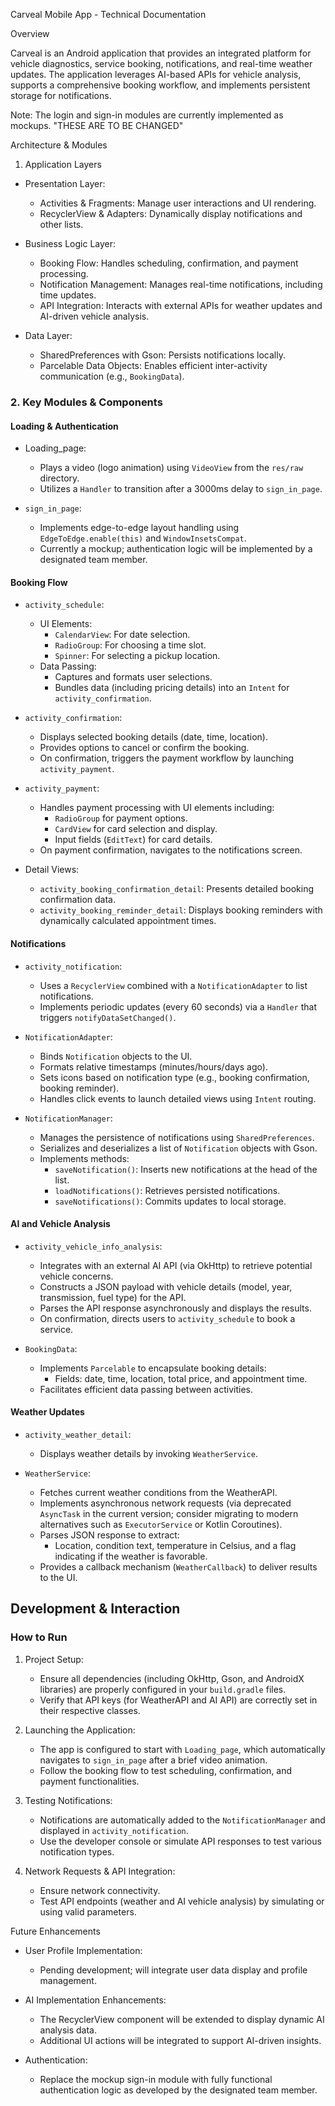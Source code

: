 Carveal Mobile App - Technical Documentation

Overview

Carveal is an Android application that provides an integrated platform for vehicle diagnostics, service booking, notifications, and real-time weather updates. The application leverages AI-based APIs for vehicle analysis, supports a comprehensive booking workflow, and implements persistent storage for notifications.

Note: The login and sign-in modules are currently implemented as mockups. "THESE ARE TO BE CHANGED"

Architecture & Modules

1. Application Layers

- Presentation Layer:
  - Activities & Fragments: Manage user interactions and UI rendering.
  - RecyclerView & Adapters: Dynamically display notifications and other lists.
  
- Business Logic Layer:  
  - Booking Flow: Handles scheduling, confirmation, and payment processing.
  - Notification Management: Manages real-time notifications, including time updates.
  - API Integration: Interacts with external APIs for weather updates and AI-driven vehicle analysis.

- Data Layer:  
  - SharedPreferences with Gson: Persists notifications locally.
  - Parcelable Data Objects: Enables efficient inter-activity communication (e.g., `BookingData`).

### 2. Key Modules & Components

#### Loading & Authentication

- Loading_page:  
  - Plays a video (logo animation) using `VideoView` from the `res/raw` directory.
  - Utilizes a `Handler` to transition after a 3000ms delay to `sign_in_page`.
  
- `sign_in_page`:  
  - Implements edge-to-edge layout handling using `EdgeToEdge.enable(this)` and `WindowInsetsCompat`.
  - Currently a mockup; authentication logic will be implemented by a designated team member.

#### Booking Flow

- `activity_schedule`:  
  - UI Elements:  
    - `CalendarView`: For date selection.
    - `RadioGroup`: For choosing a time slot.
    - `Spinner`: For selecting a pickup location.
  - Data Passing:  
    - Captures and formats user selections.
    - Bundles data (including pricing details) into an `Intent` for `activity_confirmation`.
    
- `activity_confirmation`:  
  - Displays selected booking details (date, time, location).
  - Provides options to cancel or confirm the booking.
  - On confirmation, triggers the payment workflow by launching `activity_payment`.
  
- `activity_payment`:  
  - Handles payment processing with UI elements including:
    - `RadioGroup` for payment options.
    - `CardView` for card selection and display.
    - Input fields (`EditText`) for card details.
  - On payment confirmation, navigates to the notifications screen.
  
- Detail Views:  
  - `activity_booking_confirmation_detail`: Presents detailed booking confirmation data.
  - `activity_booking_reminder_detail`: Displays booking reminders with dynamically calculated appointment times.

#### Notifications

- `activity_notification`:  
  - Uses a `RecyclerView` combined with a `NotificationAdapter` to list notifications.
  - Implements periodic updates (every 60 seconds) via a `Handler` that triggers `notifyDataSetChanged()`.
  
- `NotificationAdapter`:  
  - Binds `Notification` objects to the UI.
  - Formats relative timestamps (minutes/hours/days ago).
  - Sets icons based on notification type (e.g., booking confirmation, booking reminder).
  - Handles click events to launch detailed views using `Intent` routing.

- `NotificationManager`:  
  - Manages the persistence of notifications using `SharedPreferences`.
  - Serializes and deserializes a list of `Notification` objects with Gson.
  - Implements methods:
    - `saveNotification()`: Inserts new notifications at the head of the list.
    - `loadNotifications()`: Retrieves persisted notifications.
    - `saveNotifications()`: Commits updates to local storage.

#### AI and Vehicle Analysis

- `activity_vehicle_info_analysis`:  
  - Integrates with an external AI API (via OkHttp) to retrieve potential vehicle concerns.
  - Constructs a JSON payload with vehicle details (model, year, transmission, fuel type) for the API.
  - Parses the API response asynchronously and displays the results.
  - On confirmation, directs users to `activity_schedule` to book a service.
  
- `BookingData`:  
  - Implements `Parcelable` to encapsulate booking details:
    - Fields: date, time, location, total price, and appointment time.
  - Facilitates efficient data passing between activities.

#### Weather Updates

- `activity_weather_detail`:  
  - Displays weather details by invoking `WeatherService`.
  
- `WeatherService`:  
  - Fetches current weather conditions from the WeatherAPI.
  - Implements asynchronous network requests (via deprecated `AsyncTask` in the current version; consider migrating to modern alternatives such as `ExecutorService` or Kotlin Coroutines).
  - Parses JSON response to extract:
    - Location, condition text, temperature in Celsius, and a flag indicating if the weather is favorable.
  - Provides a callback mechanism (`WeatherCallback`) to deliver results to the UI.

## Development & Interaction

### How to Run

1. Project Setup:  
   - Ensure all dependencies (including OkHttp, Gson, and AndroidX libraries) are properly configured in your `build.gradle` files.
   - Verify that API keys (for WeatherAPI and AI API) are correctly set in their respective classes.

2. Launching the Application:  
   - The app is configured to start with `Loading_page`, which automatically navigates to `sign_in_page` after a brief video animation.
   - Follow the booking flow to test scheduling, confirmation, and payment functionalities.

3. Testing Notifications:  
   - Notifications are automatically added to the `NotificationManager` and displayed in `activity_notification`.
   - Use the developer console or simulate API responses to test various notification types.

4. Network Requests & API Integration:  
   - Ensure network connectivity.
   - Test API endpoints (weather and AI vehicle analysis) by simulating or using valid parameters.

Future Enhancements

- User Profile Implementation:  
  - Pending development; will integrate user data display and profile management.
  
- AI Implementation Enhancements:  
  - The RecyclerView component will be extended to display dynamic AI analysis data.
  - Additional UI actions will be integrated to support AI-driven insights.

- Authentication:
  - Replace the mockup sign-in module with fully functional authentication logic as developed by the designated team member.
